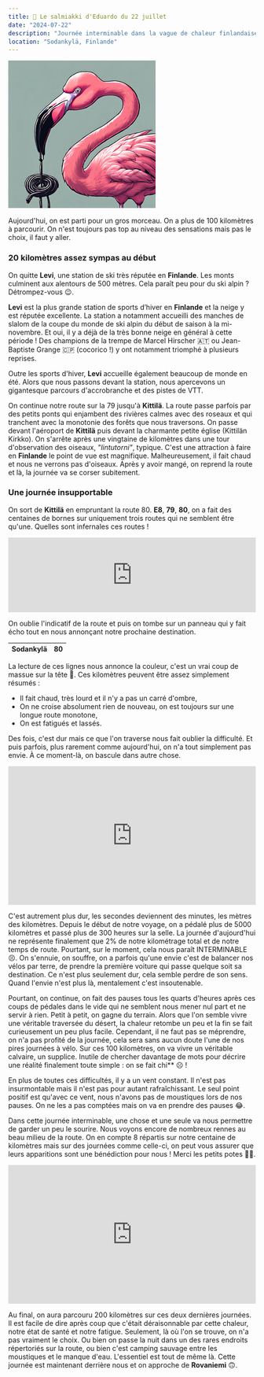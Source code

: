 ```yaml
---
title: 🍬 Le salmiakki d'Eduardo du 22 juillet
date: "2024-07-22"
description: "Journée interminable dans la vague de chaleur finlandaise !"
location: "Sodankylä, Finlande"
---
```


![Salmiakki d'Eduardo](../salmiakki_eduardo.png)


Aujourd'hui, on est parti pour un gros morceau. On a plus de 100 kilomètres à parcourir. On n'est toujours pas top au niveau des sensations mais pas le choix, il faut y aller.

### 20 kilomètres assez sympas au début 

On quitte **Levi**, une station de ski très réputée en **Finlande**. Les monts culminent aux alentours de 500 mètres. Cela paraît peu pour du ski alpin ? Détrompez-vous 😉.

**Levi** est la plus grande station de sports d’hiver en **Finlande** et la neige y est réputée excellente. La station a notamment accueilli des manches de slalom de la coupe du monde de ski alpin du début de saison à la mi-novembre. Et oui, il y a déjà de la très bonne neige en général à cette période ! Des champions de la trempe de Marcel Hirscher 🇦🇹 ou Jean-Baptiste Grange 🇨🇵 (cocorico !) y ont notamment triomphé à plusieurs reprises.

Outre les sports d'hiver, **Levi** accueille également beaucoup de monde en été. Alors que nous passons devant la station, nous apercevons un gigantesque parcours d'accrobranche et des pistes de VTT. 

On continue notre route sur la 79 jusqu'à **Kittilä**. La route passe parfois par des petits ponts qui enjambent des rivières calmes avec des roseaux et qui tranchent avec la monotonie des forêts que nous traversons. On passe devant l'aéroport de **Kittilä** puis devant la charmante petite église (Kittilän Kirkko). On s'arrête après une vingtaine de kilomètres dans une tour d'observation des oiseaux, *"lintutorni"*, typique. C'est une attraction à faire en **Finlande** le point de vue est magnifique. Malheureusement, il fait chaud et nous ne verrons pas d'oiseaux. Après y avoir mangé, on reprend la route et là, la journée va se corser subitement.

### Une journée insupportable 

On sort de **Kittilä** en empruntant la route 80. **E8**, **79**, **80**, on a fait des centaines de bornes sur uniquement trois routes qui ne semblent être qu'une. Quelles sont infernales ces routes !

<div style="left: 0; width: 100%; height: 152px; position: relative;"><iframe src="https://open.spotify.com/embed/track/2zYzyRzz6pRmhPzyfMEC8s?utm_source=oembed" style="top: 0; left: 0; width: 100%; height: 100%; position: absolute; border: 0;" allowfullscreen allow="clipboard-write; encrypted-media; fullscreen; picture-in-picture;"></iframe></div>

On oublie l'indicatif de la route et puis on tombe sur un panneau qui y fait écho tout en nous annonçant notre prochaine destination.

|  Sodankylä  | 80 |
|:----|---:|

La lecture de ces lignes nous annonce la couleur, c'est un vrai coup de massue sur la tête 🔨.
Ces kilomètres peuvent être assez simplement résumés :
- Il fait chaud, très lourd et il n'y a pas un carré d'ombre,
- On ne croise absolument rien de nouveau, on est toujours sur une longue route monotone,
- On est fatigués et lassés.

Des fois, c'est dur mais ce que l'on traverse nous fait oublier la difficulté. Et puis parfois, plus rarement comme aujourd'hui, on n'a tout simplement pas envie. À ce moment-là, on bascule dans autre chose. 

<div style="width: 100%; height: 0; position: relative; padding-bottom: 56%;"><iframe src="https://giphy.com/embed/TlK63EI7rtUu9IAyxTW" style="top: 0; left: 0; width: 100%; height: 100%; position: absolute; border: 0;" allowfullscreen scrolling="no" allow="encrypted-media;" class="giphy-embed"></iframe></div> 

C'est autrement plus dur, les secondes deviennent des minutes, les mètres des kilomètres. Depuis le début de notre voyage, on a pédalé plus de 5000 kilomètres et passé plus de 300 heures sur la selle. La journée d'aujourd'hui ne représente finalement que 2% de notre kilométrage total et de notre temps de route. Pourtant, sur le moment, cela nous paraît INTERMINABLE 😣. On s'ennuie, on souffre, on a parfois qu'une envie c'est de balancer nos vélos par terre, de prendre la première voiture qui passe quelque soit sa destination. Ce n'est plus seulement dur, cela semble perdre de son sens. Quand l'envie n'est plus là, mentalement c'est insoutenable.

Pourtant, on continue, on fait des pauses tous les quarts d'heures après ces coups de pédales dans le vide qui ne semblent nous mener nul part et ne servir à rien. Petit à petit, on gagne du terrain. Alors que l'on semble vivre une véritable traversée du désert, la chaleur retombe un peu et la fin se fait curieusement un peu plus facile. Cependant, il ne faut pas se méprendre, on n'a pas profité de la journée, cela sera sans aucun doute l'une de nos pires journées à vélo. Sur ces 100 kilomètres, on va vivre un véritable calvaire, un supplice. Inutile de chercher davantage de mots pour décrire une réalité finalement toute simple : on se fait chi\*\* ☹️ !

En plus de toutes ces difficultés, il y a un vent constant. Il n'est pas insurmontable mais il n'est pas pour autant rafraîchissant. Le seul point positif est qu'avec ce vent, nous n'avons pas de moustiques lors de nos pauses. On ne les a pas comptées mais on va en prendre des pauses 😂.

Dans cette journée interminable, une chose et une seule va nous permettre de garder un peu le sourire. Nous voyons encore de nombreux rennes au beau milieu de la route. On en compte 8 répartis sur notre centaine de kilomètres mais sur des journées comme celle-ci, on peut vous assurer que leurs apparitions sont une bénédiction pour nous ! Merci les petits potes 🙏🏼.

<div style="width: 100%; height: 0; position: relative; padding-bottom: 56%;"><iframe src="https://giphy.com/embed/opTBRh0Ydo2o15Mztf" style="top: 0; left: 0; width: 100%; height: 100%; position: absolute; border: 0;" allowfullscreen scrolling="no" allow="encrypted-media;" class="giphy-embed"></iframe></div> 

Au final, on aura parcouru 200 kilomètres sur ces deux dernières journées. Il est facile de dire après coup que c'était déraisonnable par cette chaleur, notre état de santé et notre fatigue. Seulement, là où l'on se trouve, on n'a pas vraiment le choix. Ou bien on passe la nuit dans un des rares endroits répertoriés sur la route, ou bien c'est camping sauvage entre les moustiques et le manque d'eau. L'essentiel est tout de même là. Cette journée est maintenant derrière nous et on approche de **Rovaniemi** 🙃.